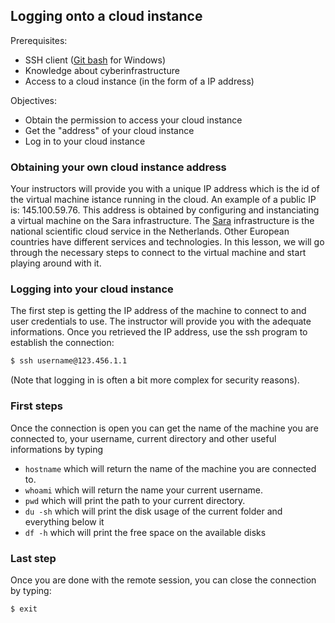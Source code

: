 ## Logging onto a cloud instance

Prerequisites:
* SSH client ([Git bash](https://msysgit.github.io/) for Windows)
* Knowledge about cyberinfrastructure
* Access to a cloud instance (in the form of a IP address)

Objectives:
*  Obtain the permission to access your cloud instance
*  Get the "address" of your cloud instance
*  Log in to your cloud instance

### Obtaining your own cloud instance address
Your instructors will provide you with a unique IP address which is the id of the virtual machine istance running in the cloud. An example of a public IP is: 145.100.59.76. This address is obtained by configuring and instanciating a virtual machine on the Sara infrastructure. The [Sara](https://surfsara.nl/) infrastructure is the national scientific cloud service in the Netherlands. Other European countries have different services and technologies. In this lesson, we will go through the necessary steps to connect to the virtual machine and start playing around with it.

### Logging into your cloud instance
The first step is getting the IP address of the machine to connect to and user credentials to use. The instructor will provide you with the adequate informations. Once you retrieved the IP address, use the ssh program to establish the connection:

```bash
$ ssh username@123.456.1.1
```
(Note that logging in is often a bit more complex for security reasons).

### First steps

Once the connection is open you can get the name of the machine you are connected to, your username, current directory and other useful informations by typing 

* `hostname` which will return the name of the machine you are connected to.
* `whoami` which will return the name your current username.
* `pwd` which will print the path to your current directory.
* `du -sh` which will print the disk usage of the current folder and everything below it
* `df -h` which will print the free space on the available disks

### Last step

Once you are done with the remote session, you can close the connection by typing:

```bash
$ exit
```
